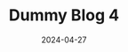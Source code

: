 ---
title: 'Dummy Blog 4'
id: '4'
date: '2024-04-27'
description: 'Dummy is a content generation toolkit designed to make the development, testing and presentation of web prototype lesstime consuming and more realistic....'
image: 'https://source.unsplash.com/random/?earth'
---